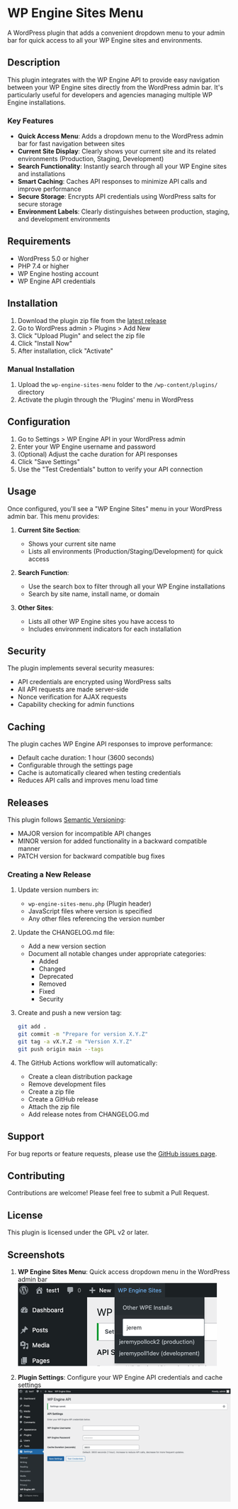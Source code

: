 # WP Engine Sites Menu

A WordPress plugin that adds a convenient dropdown menu to your admin bar for quick access to all your WP Engine sites and environments.

## Description

This plugin integrates with the WP Engine API to provide easy navigation between your WP Engine sites directly from the WordPress admin bar. It's particularly useful for developers and agencies managing multiple WP Engine installations.

### Key Features

- **Quick Access Menu**: Adds a dropdown menu to the WordPress admin bar for fast navigation between sites
- **Current Site Display**: Clearly shows your current site and its related environments (Production, Staging, Development)
- **Search Functionality**: Instantly search through all your WP Engine sites and installations
- **Smart Caching**: Caches API responses to minimize API calls and improve performance
- **Secure Storage**: Encrypts API credentials using WordPress salts for secure storage
- **Environment Labels**: Clearly distinguishes between production, staging, and development environments

## Requirements

- WordPress 5.0 or higher
- PHP 7.4 or higher
- WP Engine hosting account
- WP Engine API credentials

## Installation

1. Download the plugin zip file from the [latest release](https://github.com/yourusername/wp-engine-sites-menu/releases/latest)
2. Go to WordPress admin > Plugins > Add New
3. Click "Upload Plugin" and select the zip file
4. Click "Install Now"
5. After installation, click "Activate"

### Manual Installation

1. Upload the `wp-engine-sites-menu` folder to the `/wp-content/plugins/` directory
2. Activate the plugin through the 'Plugins' menu in WordPress

## Configuration

1. Go to Settings > WP Engine API in your WordPress admin
2. Enter your WP Engine username and password
3. (Optional) Adjust the cache duration for API responses
4. Click "Save Settings"
5. Use the "Test Credentials" button to verify your API connection

## Usage

Once configured, you'll see a "WP Engine Sites" menu in your WordPress admin bar. This menu provides:

1. **Current Site Section**:
   - Shows your current site name
   - Lists all environments (Production/Staging/Development) for quick access

2. **Search Function**:
   - Use the search box to filter through all your WP Engine installations
   - Search by site name, install name, or domain

3. **Other Sites**:
   - Lists all other WP Engine sites you have access to
   - Includes environment indicators for each installation

## Security

The plugin implements several security measures:

- API credentials are encrypted using WordPress salts
- All API requests are made server-side
- Nonce verification for AJAX requests
- Capability checking for admin functions

## Caching

The plugin caches WP Engine API responses to improve performance:

- Default cache duration: 1 hour (3600 seconds)
- Configurable through the settings page
- Cache is automatically cleared when testing credentials
- Reduces API calls and improves menu load time

## Releases

This plugin follows [Semantic Versioning](https://semver.org/):

- MAJOR version for incompatible API changes
- MINOR version for added functionality in a backward compatible manner
- PATCH version for backward compatible bug fixes

### Creating a New Release

1. Update version numbers in:
   - `wp-engine-sites-menu.php` (Plugin header)
   - JavaScript files where version is specified
   - Any other files referencing the version number

2. Update the CHANGELOG.md file:
   - Add a new version section
   - Document all notable changes under appropriate categories:
     - Added
     - Changed
     - Deprecated
     - Removed
     - Fixed
     - Security

3. Create and push a new version tag:
   ```bash
   git add .
   git commit -m "Prepare for version X.Y.Z"
   git tag -a vX.Y.Z -m "Version X.Y.Z"
   git push origin main --tags
   ```

4. The GitHub Actions workflow will automatically:
   - Create a clean distribution package
   - Remove development files
   - Create a zip file
   - Create a GitHub release
   - Attach the zip file
   - Add release notes from CHANGELOG.md

## Support

For bug reports or feature requests, please use the [GitHub issues page](https://github.com/yourusername/wp-engine-sites-menu/issues).

## Contributing

Contributions are welcome! Please feel free to submit a Pull Request.

## License

This plugin is licensed under the GPL v2 or later.

## Screenshots

1. **WP Engine Sites Menu**: Quick access dropdown menu in the WordPress admin bar
   ![WP Engine Sites Menu](screenshots/dropdown.png)

2. **Plugin Settings**: Configure your WP Engine API credentials and cache settings
   ![Plugin Settings Page](screenshots/settings.png)
